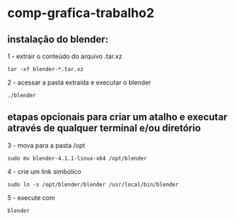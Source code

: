 # comp-grafica-trabalho2

## instalação do blender:

1 - extrair o conteúdo do arquivo .tar.xz
```
tar -xf blender-*.tar.xz

```
2 - acessar a pasta extraída e executar o blender
```
./blender
```
## etapas opcionais para criar um atalho e executar através de qualquer terminal e/ou diretório

3 - mova para a pasta /opt
```
sudo mv blender-4.1.1-linux-x64 /opt/blender

```
4 - crie um link simbólico
```
sudo ln -s /opt/blender/blender /usr/local/bin/blender
```

5 - execute com
```
blender
```